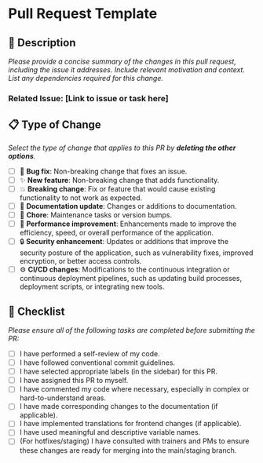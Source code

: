 # Pull Request Template

## 🚀 Description
_Please provide a concise summary of the changes in this pull request, including the issue it addresses. Include relevant motivation and context. List any dependencies required for this change._

### Related Issue: [Link to issue or task here]

## 📋 Type of Change
_Select the type of change that applies to this PR by **deleting the other options**._

- [ ] 🐛 **Bug fix**: Non-breaking change that fixes an issue.
- [ ] ✨ **New feature**: Non-breaking change that adds functionality.
- [ ] 💥 **Breaking change**: Fix or feature that would cause existing functionality to not work as expected.
- [ ] 📝 **Documentation update**: Changes or additions to documentation.
- [ ] 🧹 **Chore**: Maintenance tasks or version bumps.
- [ ] 🚀 **Performance improvement**: Enhancements made to improve the efficiency, speed, or overall performance of the application.
- [ ] 🔒 **Security enhancement**: Updates or additions that improve the security posture of the application, such as vulnerability fixes, improved encryption, or better access controls.
- [ ] ⚙️ **CI/CD changes**: Modifications to the continuous integration or continuous deployment pipelines, such as updating build processes, deployment scripts, or integrating new tools.

## 📝 Checklist
_Please ensure all of the following tasks are completed before submitting the PR:_

- [ ] I have performed a self-review of my code.
- [ ] I have followed conventional commit guidelines.
- [ ] I have selected appropriate labels (in the sidebar) for this PR.
- [ ] I have assigned this PR to myself.
- [ ] I have commented my code where necessary, especially in complex or hard-to-understand areas.
- [ ] I have made corresponding changes to the documentation (if applicable).
- [ ] I have implemented translations for frontend changes (if applicable).
- [ ] I have used meaningful and descriptive variable names.
- [ ] (For hotfixes/staging) I have consulted with trainers and PMs to ensure these changes are ready for merging into the main/staging branch.
